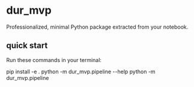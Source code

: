 # dur_mvp

Professionalized, minimal Python package extracted from your notebook.

## quick start

Run these commands in your terminal:

pip install -e .
python -m dur_mvp.pipeline --help
python -m dur_mvp.pipeline
